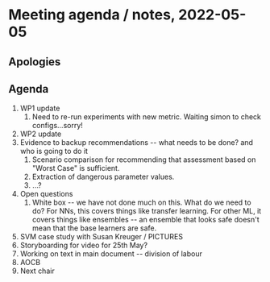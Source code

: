# Meeting agenda / notes, 2022-05-05

## Apologies

## Agenda

1. WP1 update
    1. Need to re-run experiments with new metric. Waiting simon to check configs...sorry!
1. WP2 update
1. Evidence to backup recommendations -- what needs to be done? and who is going to do it
    1. Scenario comparison for recommending that assessment based on "Worst Case" is sufficient.
    1. Extraction of dangerous parameter values.
    1. ...?
1. Open questions
    1. White box -- we have not done much on this. What do we need to do? For NNs, this covers things like transfer learning. For other ML, it covers things like ensembles -- an ensemble that looks safe doesn't mean that the base learners are safe.
1. SVM case study with Susan Kreuger / PICTURES
1. Storyboarding for video for 25th May?
1. Working on text in main document -- division of labour
1. AOCB
1. Next chair